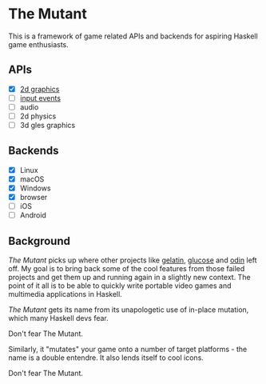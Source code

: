 # The Mutant
This is a framework of game related APIs and backends for aspiring Haskell game enthusiasts.  

## APIs

- [x] [2d graphics](https://github.com/schell/the-mutant/blob/master/src/Mutant/API/Render2d.hs) 
- [ ] [input events](https://github.com/schell/the-mutant/blob/master/src/Mutant/API/Events.hs) 
- [ ] audio 
- [ ] 2d physics  
- [ ] 3d gles graphics

## Backends

- [x] Linux
- [x] macOS
- [x] Windows
- [x] browser
- [ ] iOS 
- [ ] Android

## Background
*The Mutant* picks up where other projects like [gelatin][gelatin], [glucose][glucose] and
[odin][odin] left off. My goal is to bring back some of the cool features from
those failed projects and get them up and running again in a slightly new context.
The point of it all is to be able to quickly write portable video games and multimedia 
applications in Haskell.

*The Mutant* gets its name from its unapologetic use of in-place mutation, which
many Haskell devs fear. 

Don't fear The Mutant. 

Similarly, it "mutates" your game onto a 
number of target platforms - the name is a double entendre. It also lends itself to cool 
icons.

Don't fear The Mutant.

[gelatin]: https://github.com/schell/gelatin
[glucose]: https://github.com/schell/glucose
[odin]: https://github.com/schell/odin
